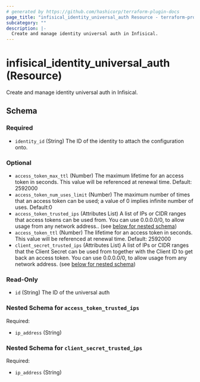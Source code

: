 ```yaml
---
# generated by https://github.com/hashicorp/terraform-plugin-docs
page_title: "infisical_identity_universal_auth Resource - terraform-provider-infisical"
subcategory: ""
description: |-
  Create and manage identity universal auth in Infisical.
---
```


# infisical_identity_universal_auth (Resource)

Create and manage identity universal auth in Infisical.



<!-- schema generated by tfplugindocs -->
## Schema

### Required

- `identity_id` (String) The ID of the identity to attach the configuration onto.

### Optional

- `access_token_max_ttl` (Number) The maximum lifetime for an access token in seconds. This value will be referenced at renewal time. Default: 2592000
- `access_token_num_uses_limit` (Number) The maximum number of times that an access token can be used; a value of 0 implies infinite number of uses. Default:0
- `access_token_trusted_ips` (Attributes List) A list of IPs or CIDR ranges that access tokens can be used from. You can use 0.0.0.0/0, to allow usage from any network address.. (see [below for nested schema](#nestedatt--access_token_trusted_ips))
- `access_token_ttl` (Number) The lifetime for an access token in seconds. This value will be referenced at renewal time. Default: 2592000
- `client_secret_trusted_ips` (Attributes List) A list of IPs or CIDR ranges that the Client Secret can be used from together with the Client ID to get back an access token. You can use 0.0.0.0/0, to allow usage from any network address. (see [below for nested schema](#nestedatt--client_secret_trusted_ips))

### Read-Only

- `id` (String) The ID of the universal auth

<a id="nestedatt--access_token_trusted_ips"></a>
### Nested Schema for `access_token_trusted_ips`

Required:

- `ip_address` (String)


<a id="nestedatt--client_secret_trusted_ips"></a>
### Nested Schema for `client_secret_trusted_ips`

Required:

- `ip_address` (String)
